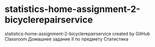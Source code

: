 # statistics-home-assignment-2-bicyclerepairservice
statistics-home-assignment-2-bicyclerepairservice created by GitHub Classroom
Домашнее задание II по предмету Статистика
